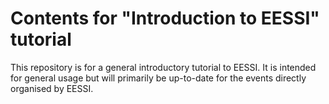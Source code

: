 # Contents for "Introduction to EESSI" tutorial

This repository is for a general introductory tutorial to EESSI. It is intended for general usage but will primarily
be up-to-date for the events directly organised by EESSI.

